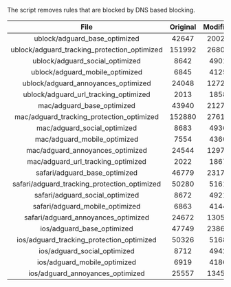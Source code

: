 The script removes rules that are blocked by DNS based blocking.


| File | Original | Modified |
|:----:|:-----:|:-----:|
| ublock/adguard_base_optimized | 42647 | 20021 |
| ublock/adguard_tracking_protection_optimized | 151992 | 26809 |
| ublock/adguard_social_optimized | 8642 | 4901 |
| ublock/adguard_mobile_optimized | 6845 | 4125 |
| ublock/adguard_annoyances_optimized | 24048 | 12725 |
| ublock/adguard_url_tracking_optimized | 2013 | 1858 |
| mac/adguard_base_optimized | 43940 | 21274 |
| mac/adguard_tracking_protection_optimized | 152880 | 27614 |
| mac/adguard_social_optimized | 8683 | 4936 |
| mac/adguard_mobile_optimized | 7554 | 4360 |
| mac/adguard_annoyances_optimized | 24544 | 12979 |
| mac/adguard_url_tracking_optimized | 2022 | 1867 |
| safari/adguard_base_optimized | 46779 | 23177 |
| safari/adguard_tracking_protection_optimized | 50280 | 5161 |
| safari/adguard_social_optimized | 8672 | 4921 |
| safari/adguard_mobile_optimized | 6863 | 4144 |
| safari/adguard_annoyances_optimized | 24672 | 13052 |
| ios/adguard_base_optimized | 47749 | 23869 |
| ios/adguard_tracking_protection_optimized | 50326 | 5168 |
| ios/adguard_social_optimized | 8712 | 4942 |
| ios/adguard_mobile_optimized | 6919 | 4186 |
| ios/adguard_annoyances_optimized | 25557 | 13457 |